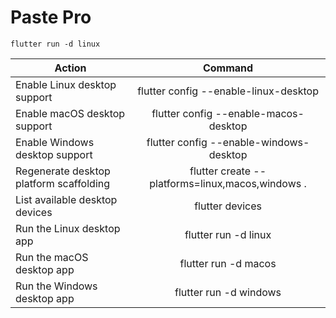 # Paste Pro

```
flutter run -d linux
```


| Action                                  |                     Command                     |
| --------------------------------------- | :----------------------------------------------: |
| Enable Linux desktop support            |      flutter config --enable-linux-desktop      |
| Enable macOS desktop support            |      flutter config --enable-macos-desktop      |
| Enable Windows desktop support          |     flutter config --enable-windows-desktop     |
| Regenerate desktop platform scaffolding | flutter create --platforms=linux,macos,windows . |
| List available desktop devices          |                 flutter devices                 |
| Run the Linux desktop app               |               flutter run -d linux               |
| Run the macOS desktop app               |               flutter run -d macos               |
| Run the Windows desktop app             |              flutter run -d windows              |
